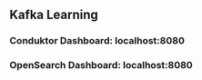 ## Kafka Learning

### Conduktor Dashboard: localhost:8080
### OpenSearch Dashboard: localhost:8080
